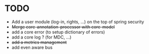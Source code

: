 TODO
====================

* Add a user module (log-in, rights, ...) on the top of spring security
* ~~Merge core-annotation-processor with core-model~~
* add a core error (to setup dictionary of errors)
* add a core log ? (for MDC, ...)
* ~~add a metrics management~~
* add even aware bus